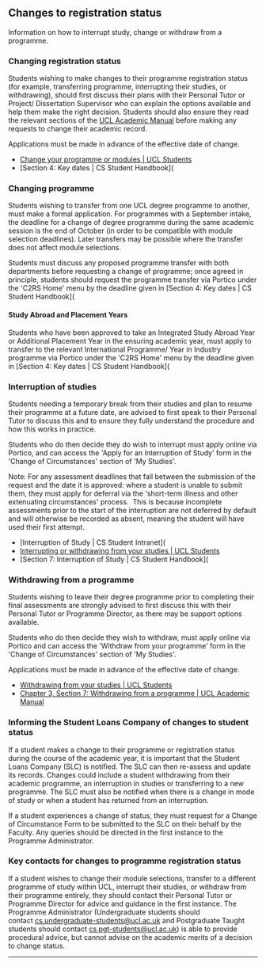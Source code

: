 ## Changes to registration status

Information on how to interrupt study, change or withdraw from a programme.

### Changing registration status

Students wishing to make changes to their programme registration status (for example, transferring programme, interrupting their studies, or withdrawing), should first discuss their plans with their Personal Tutor or Project/ Dissertation Supervisor who can explain the options available and help them make the right decision. Students should also ensure they read the relevant sections of the [UCL Academic Manual](https://www.ucl.ac.uk/academic-manual/chapters/chapter-3-registration-framework-taught-programmes) before making any requests to change their academic record.

Applications must be made in advance of the effective date of change.

- [Change your programme or modules | UCL Students](https://www.ucl.ac.uk/students/student-status/changes-your-studies)
- [Section 4: Key dates | CS Student Handbook](

### Changing programme

Students wishing to transfer from one UCL degree programme to another, must make a formal application. For programmes with a September intake, the deadline for a change of degree programme during the same academic session is the end of October (in order to be compatible with module selection deadlines). Later transfers may be possible where the transfer does not affect module selections.

Students must discuss any proposed programme transfer with both departments before requesting a change of programme; once agreed in principle, students should request the programme transfer via Portico under the 'C2RS Home' menu by the deadline given in [Section 4: Key dates | CS Student Handbook](

#### Study Abroad and Placement Years

Students who have been approved to take an Integrated Study Abroad Year or Additional Placement Year in the ensuring academic year, must apply to transfer to the relevant International Programme/ Year in Industry programme via Portico under the 'C2RS Home' menu by the deadline given in [Section 4: Key dates | CS Student Handbook](

### Interruption of studies

Students needing a temporary break from their studies and plan to resume their programme at a future date, are advised to first speak to their Personal Tutor to discuss this and to ensure they fully understand the procedure and how this works in practice.

Students who do then decide they do wish to interrupt must apply online via Portico, and can access the 'Apply for an Interruption of Study' form in the 'Change of Circumstances' section of 'My Studies'.

Note: For any assessment deadlines that fall between the submission of the request and the date it is approved: where a student is unable to submit them, they must apply for deferral via the 'short-term illness and other extenuating circumstances' process.  This is because incomplete assessments prior to the start of the interruption are not deferred by default and will otherwise be recorded as absent, meaning the student will have used their first attempt.

- [Interruption of Study | CS Student Intranet](
- [Interrupting or withdrawing from your studies | UCL Students](https://www.ucl.ac.uk/students/student-status/changes-your-studies/interrupting-or-withdrawing-your-studies)
- [Section 7: Interruption of Study | CS Student Handbook](

### Withdrawing from a programme

Students wishing to leave their degree programme prior to completing their final assessments are strongly advised to first discuss this with their Personal Tutor or Programme Director, as there may be support options available.

Students who do then decide they wish to withdraw, must apply online via Portico and can access the 'Withdraw from your programme' form in the 'Change of Circumstances' section of 'My Studies'.

Applications must be made in advance of the effective date of change.

- [Withdrawing from your studies | UCL Students](https://www.ucl.ac.uk/students/student-status/changes-your-studies/interrupting-or-withdrawing-your-studies)
- [Chapter 3, Section 7: Withdrawing from a programme | UCL Academic Manual](https://www.ucl.ac.uk/academic-manual/chapters/chapter-3-registration-framework-taught-programmes/section-7-withdrawing-programme)

### Informing the Student Loans Company of changes to student status

If a student makes a change to their programme or registration status during the course of the academic year, it is important that the Student Loans Company (SLC) is notified. The SLC can then re-assess and update its records. Changes could include a student withdrawing from their academic programme, an interruption in studies or transferring to a new programme. The SLC must also be notified when there is a change in mode of study or when a student has returned from an interruption.

If a student experiences a change of status, they must request for a Change of Circumstance Form to be submitted to the SLC on their behalf by the Faculty. Any queries should be directed in the first instance to the Programme Administrator.

### Key contacts for changes to programme registration status

If a student wishes to change their module selections, transfer to a different programme of study within UCL, interrupt their studies, or withdraw from their programme entirely, they should contact their Personal Tutor or Programme Director for advice and guidance in the first instance. The Programme Administrator (Undergraduate students should contact [cs.undergraduate-students@ucl.ac.uk](mailto:cs.undergraduate-students@ucl.ac.uk) and Postgraduate Taught students should contact [cs.pgt-students@ucl.ac.uk](mailto:cs.pgt-students@ucl.ac.uk)) is able to provide procedural advice, but cannot advise on the academic merits of a decision to change status.

---
